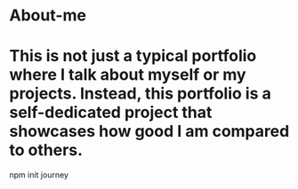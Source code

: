
# About-me
This is not just a typical portfolio where I talk about myself or my projects. Instead, this portfolio is a self-dedicated project that showcases how good I am compared to others.
=======



npm init journey
